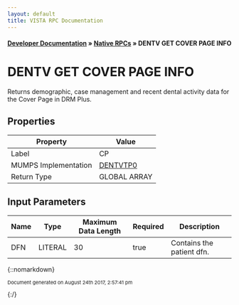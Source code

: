 ```yaml
---
layout: default
title: VISTA RPC Documentation
---
```


#### [Developer Documentation](../index) &#187; [Native RPCs](TableOfContents) &#187; DENTV GET COVER PAGE INFO<br/>
# DENTV GET COVER PAGE INFO

Returns demographic, case management and recent dental activity data for the Cover Page in DRM Plus.

## Properties

Property | Value
--- | ---
Label | CP
MUMPS Implementation | [DENTVTP0](http://code.osehra.org/dox/Routine_DENTVTP0_source.html)
Return Type | GLOBAL ARRAY


## Input Parameters

Name | Type | Maximum Data Length | Required | Description
--- | --- | --- | --- | ---
DFN | LITERAL | 30 | true | Contains the patient dfn.



{::nomarkdown} <br/><p style="font-size: 11px">Document generated on August 24th 2017, 2:57:41 pm</p>{:/}